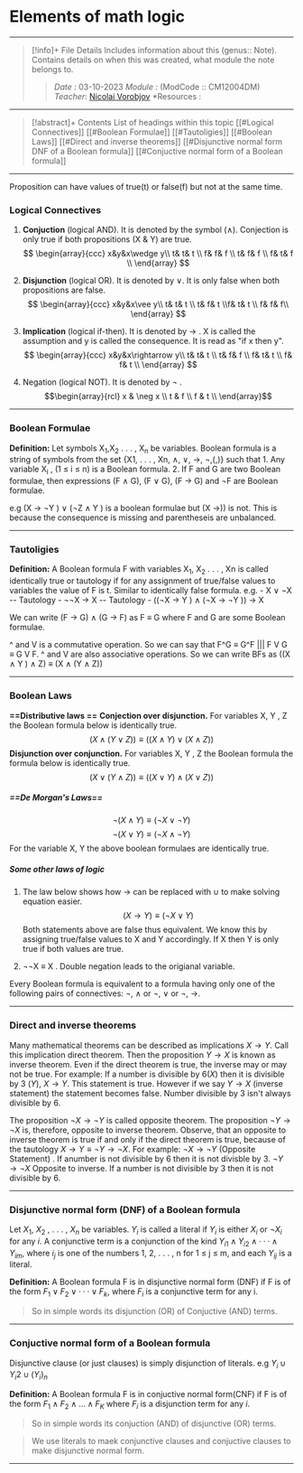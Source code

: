 # Elements of math logic
---
> [!info]+ File Details
> Includes information about this (genus:: Note). Contains details on when this was created, what module the note belongs to.
> > *Date :*  03-10-2023 
> > *Module :* (ModCode :: CM12004DM)
> > *Teacher*:  [Nicolai Vorobjov](https://moodle.bath.ac.uk/user/profile.php?id=2806)
> > *Resources :

---
> [!abstract]+ Contents
> List of headings within this topic
> [[#Logical Connectives]]
> [[#Boolean Formulae]]
> [[#Tautoligies]]
> [[#Boolean Laws]]
> [[#Direct and inverse theorems]]
> [[#Disjunctive normal form DNF of a Boolean formula]]
> [[#Conjuctive normal form of a Boolean formula]]
--- 

Proposition can have values of true(t) or false(f) but not at the same time. 

### Logical Connectives
1. **Conjuction** (logical AND). It is denoted by the symbol $(\wedge)$. Conjection is only true if both propositions (X & Y) are true.
$$ 
\begin{array}{ccc}
x&y&x\wedge y\\ 
t& t& t \\  
f& f& f \\
t& f& f \\
f& t& f \\
\end{array} 
$$
2. **Disjunction** (logical OR). It is denoted by $\vee$. It is only false when both propositions are false. 
$$ \begin{array}{ccc} x&y&x\vee y\\ t& t& t \\  t& f& t \\f& t& t \\ f& f& f\\ \end{array} $$

3. **Implication** (logical if-then). It is denoted by $\rightarrow$ .  X is called the assumption and y is called the consequence. It is read as "if x then y". 
$$ \begin{array}{ccc} x&y&x\rightarrow y\\ t& t& t \\ t& f& f \\ f& t& t \\ f& f& t \\ \end{array} $$

4. Negation (logical NOT). It is denoted by $\neg$ . 
$$\begin{array}{rcl} x & \neg x \\ t & f \\ f & t \\ \end{array}$$
--- 
### Boolean Formulae
**Definition:** 
Let symbols X<sub>1</sub>,X<sub>2</sub> . . . , X<sub>n</sub> be variables. Boolean formula is a string of symbols from the set {X1, . . . , Xn, ∧, ∨, →, ¬,(,)} such that
	1. Any variable X<sub>i</sub> , (1 ≤ i ≤ n) is a Boolean formula. 
	2. If F and G are two Boolean formulae, then expressions (F ∧ G), (F ∨ G), (F → G) and ¬F are Boolean formulae.

e.g (X → ¬Y ) ∨ (¬Z ∧ Y ) is a boolean formulae but (X →)) is not. This is because the consequence is missing and parentheseis are unbalanced. 

---
### Tautoligies
**Definition:**
A Boolean formula F with variables X<sub>1</sub>, X<sub>2</sub> . . . , Xn is called identically true or tautology if for any assignment of true/false values to variables the value of F is t. Similar to identically false formula. 
e.g. 
	- X ∨ ¬X -- Tautology
	- ¬¬X → X -- Tautology
	- ((¬X → Y ) ∧ (¬X → ¬Y )) → X

We can write (F → G) ∧ (G → F) as F ≡ G where F and G are some Boolean formulae. 

^ and V is a commutative operation. So we can say that F^G ≡ G^F ||| F V G ≡ G V F. 
^ and V are also associative operations. So we can write BFs as ((X ∧ Y ) ∧ Z) ≡ (X ∧ (Y ∧ Z))


---
### Boolean Laws
**==Distributive laws ==**
	**Conjection over disjunction.** For variables X, Y , Z the Boolean formula below is identically true.  $$ (X ∧ (Y ∨ Z)) ≡ ((X ∧ Y ) ∨ (X ∧ Z)) $$
	**Disjunction over conjunction.** For variables X, Y , Z the Boolean formula the formula below is identically true. $$ (X ∨ (Y ∧ Z)) ≡ ((X ∨ Y ) ∧ (X ∨ Z))$$


##### ==De Morgan's Laws==
$$ ¬(X ∧ Y ) ≡ (¬X ∨ ¬Y ) $$ $$ ¬(X ∨ Y ) ≡ (¬X ∧ ¬Y ) $$
For the variable X, Y the above boolean formulaes are identically true. 


##### Some other laws of logic
1. The law below shows how $\rightarrow$ can be replaced with $\cup$ to make solving equation easier. $$ (X → Y ) ≡ (¬X ∨ Y ) $$
Both statements above are false thus equivalent. We know this by assigning true/false values to X and Y accordingly. If X then Y  is only true if both values are true. 

2. ¬¬X ≡ X . Double negation leads to the origianal variable. 

Every Boolean formula is equivalent to a formula having only one of the following pairs of connectives:  ¬, ∧ or  ¬, ∨ or ¬, →.


---
### Direct and inverse theorems
Many mathematical theorems can be described as implications $X → Y$. Call this implication direct theorem. Then the proposition $Y → X$ is known as inverse theorem. Even if the direct theorem is true, the inverse may or may not be true. 
For example: 
	If a number is divisible by 6$(X)$ then it is divisible by 3 $(Y)$, $X\rightarrow Y$. This statement is true. 
	However if we say $Y\rightarrow X$ (inverse statement) the statement becomes false. Number divisible by 3 isn't always divisible by 6. 


The proposition $¬X → ¬Y$ is called opposite theorem. The proposition $¬Y → ¬X$ is, therefore, opposite to inverse theorem. Observe, that an opposite to inverse theorem is true if and only if the direct theorem is true, because of the tautology $X \rightarrow Y \equiv \neg Y \rightarrow \neg X$.
For example: 
	$\neg X \rightarrow \neg Y$ (Opposite Statement) . If anumber is not divisible by 6 then it is not divisble by 3. 
	$\neg Y \rightarrow \neg X$ Opposite to inverse. If a number is not divisible by 3 then it is not divisible by 6. 

---
### Disjunctive normal form (DNF) of a Boolean formula

Let $X_1$, $X_2$ , . . . , $X_n$ be variables. $Y_i$ is called a literal if $Y_i$ is either $X_i$ or $\neg X_i$ for any $i$. 
A conjunctive term is a conjunction of the kind $Y_{i1} ∧ Y_{i2} ∧ · · · ∧ Y_{im}$, where $i_j$ is one of the numbers 1, 2, . . . , n for 1 ≤ j ≤ m, and each $Y_{ij}$ is a literal. 

**Definition:** A Boolean formula F is in disjunctive normal form (DNF) if F is of the form $F_1 ∨ F_2 ∨ · · · ∨ F_k$, where $F_i$ is a conjunctive term for any i.
> So in simple words its disjunction (OR) of Conjuctive (AND) terms. 

---
### Conjuctive normal form of a Boolean formula

Disjunctive clause (or just clauses) is simply disjunction of literals. e.g $Y_i \cup Y_i2 \cup (Y_i)_n$  

**Definition:** A Boolean formula F is in conjuctive normal form(CNF) if F is of the form $F_1 \wedge F_2 \wedge ... \wedge F_K$ where $F_i$ is a disjunction term for any $i$.  
> So in simple words its conjuction (AND) of disjunctive (OR) terms. 


> We use literals to maek conjunctive clauses and conjuctive clauses to make disjunctive normal form. 

---